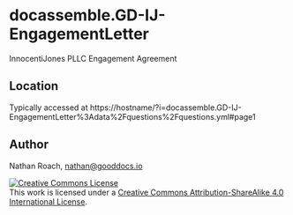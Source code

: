 # docassemble.GD-IJ-EngagementLetter

InnocentiJones PLLC Engagement Agreement

## Location

Typically accessed at https://hostname/?i=docassemble.GD-IJ-EngagementLetter%3Adata%2Fquestions%2Fquestions.yml#page1

## Author

 Nathan Roach, nathan@gooddocs.io

<a rel="license" href="http://creativecommons.org/licenses/by-sa/4.0/"><img alt="Creative Commons License" style="border-width:0" src="https://i.creativecommons.org/l/by-sa/4.0/88x31.png" /></a><br />This work is licensed under a <a rel="license" href="http://creativecommons.org/licenses/by-sa/4.0/">Creative Commons Attribution-ShareAlike 4.0 International License</a>.
